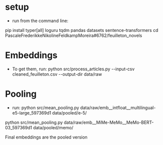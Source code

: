 # setup
- run from the command line:

pip install typer[all] loguru tqdm pandas datasets sentence-transformers
cd PascaleFrederikkeNikolineFeldkampMoreira#6762/feuilleton_novels

# Embeddings

- To get them, run: 
python src/process_articles.py --input-csv cleaned_feuilleton.csv --output-dir data/raw

# Pooling

- run: 
python src/mean_pooling.py data/raw/emb__intfloat__multilingual-e5-large_597369d1 data/pooled/e-5/

python src/mean_pooling.py data/raw/emb__MiMe-MeMo__MeMo-BERT-03_597369d1 data/pooled/memo/


Final embeddings are the pooled version